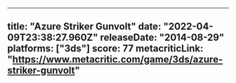 
---
title: "Azure Striker Gunvolt"
date: "2022-04-09T23:38:27.960Z"
releaseDate: "2014-08-29"
platforms: ["3ds"]
score: 77
metacriticLink: "https://www.metacritic.com/game/3ds/azure-striker-gunvolt"
---
